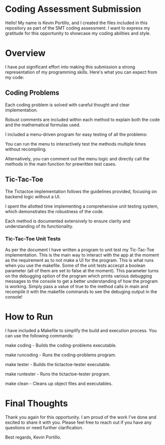 # Coding Assessment Submission

Hello! 
My name is Kevin Portillo, and I created the files included in this repository as part of the SMT coding assessment. 
I want to express my gratitude for this opportunity to showcase my coding abilities and style.

# Overview

I have put significant effort into making this submission a strong representation of my programming skills. Here's what you can expect from my code:

## Coding Problems

Each coding problem is solved with careful thought and clear implementation.

Robust comments are included within each method to explain both the code and the mathematical formulas used.

I included a menu-driven program for easy testing of all the problems:

You can run the menu to interactively test the methods multiple times without recompiling.

Alternatively, you can comment out the menu logic and directly call the methods in the main function for prewritten test cases.

## Tic-Tac-Toe

The Tictactoe implementation follows the guidelines provided, focusing on backend logic without a UI.

I spent the allotted time implementing a comprehensive unit testing system, which demonstrates the robustness of the code.

Each method is documented extensively to ensure clarity and understanding of its functionality.
### Tic-Tac-Toe Unit Tests
As per the document I have written a program to unit test my Tic-Tac-Toe implementation. This is the main way to interact with the app at the moment as the requirement as to not make a UI for the program.
This is what runs when you use the makefile. Some of the unit tests accecpt a boolean parameter (all of them are set to false at the moment). This parameter turns on the debugging option of the program which prints various debugging messages to the console to get a better understanding of how the program is working. Simply pass a value of true to the method calls in main and recompile it with the makefile commands to see the debuging output in the console!

# How to Run

I have included a Makefile to simplify the build and execution process. You can use the following commands:

make coding - Builds the coding-problems executable.

make runcoding - Runs the coding-problems program.

make tester - Builds the tictactoe-tester executable.

make runtester - Runs the tictactoe-tester program.

make clean - Cleans up object files and executables.

# Final Thoughts

Thank you again for this opportunity. I am proud of the work I've done and excited to share it with you. Please feel free to reach out if you have any questions or need further clarification.

Best regards, 
Kevin Portillo.
